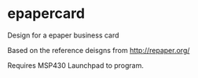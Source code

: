 # epapercard
Design for a epaper business card

Based on the reference deisgns from http://repaper.org/

Requires MSP430 Launchpad to program.
